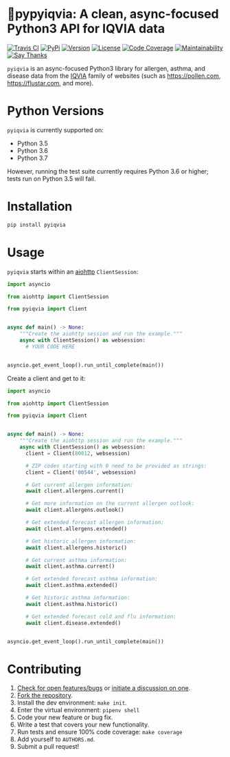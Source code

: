 # 🌻pypyiqvia: A clean, async-focused Python3 API for IQVIA data

[![Travis CI](https://travis-ci.org/bachya/pyiqvia.svg?branch=master)](https://travis-ci.org/bachya/iqvia)
[![PyPi](https://img.shields.io/pypi/v/pyiqvia.svg)](https://pypi.python.org/pypi/iqvia)
[![Version](https://img.shields.io/pypi/pyversions/pyiqvia.svg)](https://pypi.python.org/pypi/iqvia)
[![License](https://img.shields.io/pypi/l/pyiqvia.svg)](https://github.com/bachya/iqvia/blob/master/LICENSE)
[![Code Coverage](https://codecov.io/gh/bachya/pyiqvia/branch/master/graph/badge.svg)](https://codecov.io/gh/bachya/iqvia)
[![Maintainability](https://api.codeclimate.com/v1/badges/a8bab14f84196490b4a7/maintainability)](https://codeclimate.com/github/bachya/pyiqvia/maintainability)
[![Say Thanks](https://img.shields.io/badge/SayThanks-!-1EAEDB.svg)](https://saythanks.io/to/bachya)

`pyiqvia` is an async-focused Python3 library for allergen, asthma, and disease data
from the [IQVIA](https://www.iqvia.com) family of websites (such as 
https://pollen.com, https://flustar.com, and more).

# Python Versions

`pyiqvia` is currently supported on:

* Python 3.5
* Python 3.6
* Python 3.7

However, running the test suite currently requires Python 3.6 or higher; tests
run on Python 3.5 will fail.

# Installation

```python
pip install pyiqvia
```

# Usage

`pyiqvia` starts within an
[aiohttp](https://aiohttp.readthedocs.io/en/stable/) `ClientSession`:

```python
import asyncio

from aiohttp import ClientSession

from pyiqvia import Client


async def main() -> None:
    """Create the aiohttp session and run the example."""
    async with ClientSession() as websession:
      # YOUR CODE HERE


asyncio.get_event_loop().run_until_complete(main())
```

Create a client and get to it:

```python
import asyncio

from aiohttp import ClientSession

from pyiqvia import Client


async def main() -> None:
    """Create the aiohttp session and run the example."""
    async with ClientSession() as websession:
      client = Client(80012, websession)

      # ZIP codes starting with 0 need to be provided as strings:
      client = Client('00544', websession)

      # Get current allergen information:
      await client.allergens.current()

      # Get more information on the current allergen outlook:
      await client.allergens.outlook()

      # Get extended forecast allergen information:
      await client.allergens.extended()

      # Get historic allergen information:
      await client.allergens.historic()

      # Get current asthma information:
      await client.asthma.current()

      # Get extended forecast asthma information:
      await client.asthma.extended()

      # Get historic asthma information:
      await client.asthma.historic()

      # Get extended forecast cold and flu information:
      await client.disease.extended()


asyncio.get_event_loop().run_until_complete(main())
```

# Contributing

1. [Check for open features/bugs](https://github.com/bachya/pyiqvia/issues)
  or [initiate a discussion on one](https://github.com/bachya/pyiqvia/issues/new).
2. [Fork the repository](https://github.com/bachya/pyiqvia/fork).
3. Install the dev environment: `make init`.
4. Enter the virtual environment: `pipenv shell`
5. Code your new feature or bug fix.
6. Write a test that covers your new functionality.
7. Run tests and ensure 100% code coverage: `make coverage`
8. Add yourself to `AUTHORS.md`.
9. Submit a pull request!
